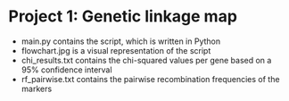# Project 1: Genetic linkage map
- main.py contains the script, which is written in Python
- flowchart.jpg is a visual representation of the script
- chi_results.txt contains the chi-squared values per gene based on a 95% confidence interval
- rf_pairwise.txt contains the pairwise recombination frequencies of the markers
